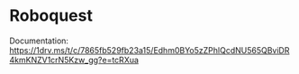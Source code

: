 # Roboquest

Documentation:
https://1drv.ms/t/c/7865fb529fb23a15/Edhm0BYo5zZPhlQcdNU565QBviDR4kmKNZV1crN5Kzw_gg?e=tcRXua
